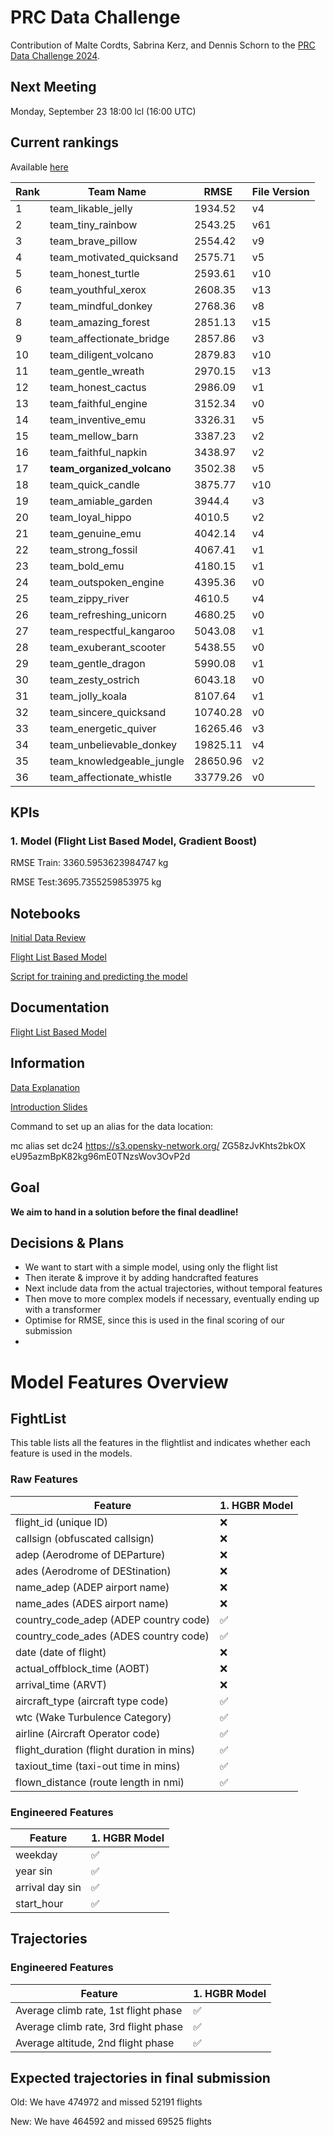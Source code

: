 # PRC Data Challenge

Contribution of Malte Cordts, Sabrina Kerz, and Dennis Schorn to the [PRC Data Challenge 2024](https://ansperformance.eu/study/data-challenge/).

## Next Meeting
Monday, September 23 18:00 lcl (16:00 UTC)

## Current rankings

Available [here](https://datacomp.opensky-network.org/api/rankings)

<!--result-start-->
| Rank | Team Name | RMSE | File Version |
| ---- | --------- | ---- | ------------ |
| 1 | team_likable_jelly | 1934.52 | v4 |
| 2 | team_tiny_rainbow | 2543.25 | v61 |
| 3 | team_brave_pillow | 2554.42 | v9 |
| 4 | team_motivated_quicksand | 2575.71 | v5 |
| 5 | team_honest_turtle | 2593.61 | v10 |
| 6 | team_youthful_xerox | 2608.35 | v13 |
| 7 | team_mindful_donkey | 2768.36 | v8 |
| 8 | team_amazing_forest | 2851.13 | v15 |
| 9 | team_affectionate_bridge | 2857.86 | v3 |
| 10 | team_diligent_volcano | 2879.83 | v10 |
| 11 | team_gentle_wreath | 2970.15 | v13 |
| 12 | team_honest_cactus | 2986.09 | v1 |
| 13 | team_faithful_engine | 3152.34 | v0 |
| 14 | team_inventive_emu | 3326.31 | v5 |
| 15 | team_mellow_barn | 3387.23 | v2 |
| 16 | team_faithful_napkin | 3438.97 | v2 |
| 17 | **team_organized_volcano** | 3502.38 | v5 |
| 18 | team_quick_candle | 3875.77 | v10 |
| 19 | team_amiable_garden | 3944.4 | v3 |
| 20 | team_loyal_hippo | 4010.5 | v2 |
| 21 | team_genuine_emu | 4042.14 | v4 |
| 22 | team_strong_fossil | 4067.41 | v1 |
| 23 | team_bold_emu | 4180.15 | v1 |
| 24 | team_outspoken_engine | 4395.36 | v0 |
| 25 | team_zippy_river | 4610.5 | v4 |
| 26 | team_refreshing_unicorn | 4680.25 | v0 |
| 27 | team_respectful_kangaroo | 5043.08 | v1 |
| 28 | team_exuberant_scooter | 5438.55 | v0 |
| 29 | team_gentle_dragon | 5990.08 | v1 |
| 30 | team_zesty_ostrich | 6043.18 | v0 |
| 31 | team_jolly_koala | 8107.64 | v1 |
| 32 | team_sincere_quicksand | 10740.28 | v0 |
| 33 | team_energetic_quiver | 16265.46 | v3 |
| 34 | team_unbelievable_donkey | 19825.11 | v4 |
| 35 | team_knowledgeable_jungle | 28650.96 | v2 |
| 36 | team_affectionate_whistle | 33779.26 | v0 |
<!--result-end-->

## KPIs 
### 1. Model (Flight List Based Model, Gradient Boost)
RMSE Train: 3360.5953623984747 kg 

RMSE Test:3695.7355259853975 kg 

## Notebooks
[Initial Data Review](https://colab.research.google.com/drive/1WMxJp5L7vl9GBKhZzXFJeXjvI1MgSNON#scrollTo=p6q00gZ2aoNO) 

[Flight List Based Model](https://colab.research.google.com/drive/1h_4Kw_Kx4-c8agqgn95yTxK5HRhB2JIF)

[Script for training and predicting the model](https://colab.research.google.com/drive/1mKO-b7YfdCXVuNLkEvr6OccVzr4FLsp0?usp=sharing)

## Documentation

[Flight List Based Model](https://docs.google.com/document/d/1--aCGaPIoykFuH6jPuZkSNKuL8PHXe96vltabt59e6Y/edit)

## Information
[Data Explanation](https://drive.google.com/file/d/1qJPLEoQPBFM8mL6tLpiV-vdHZd88V_wM/view?usp=drive_link) 

[Introduction Slides](https://drive.google.com/file/d/1aDVe83t2N_of7b_DXSE8yEuQ1MaV0RpH/view?usp=drive_link) 

Command to set up an alias for the data location:

mc alias set dc24 https://s3.opensky-network.org/ ZG58zJvKhts2bkOX eU95azmBpK82kg96mE0TNzsWov3OvP2d

## Goal
**We aim to hand in a solution before the final deadline!**

## Decisions & Plans
- We want to start with a simple model, using only the flight list
- Then iterate & improve it by adding handcrafted features
- Next include data from the actual trajectories, without temporal features
- Then move to more complex models if necessary, eventually ending up with a transformer
- Optimise for RMSE, since this is used in the final scoring of our submission
- 

# Model Features Overview
## FightList
This table lists all the features in the flightlist and indicates whether each feature is used in the models.

### Raw Features
| Feature          | 1. HGBR Model |
| ---------------------------------------- | ------- |
| flight_id (unique ID)                    | ❌      |
| callsign (obfuscated callsign)           | ❌      |
| adep (Aerodrome of DEParture)            | ❌      |
| ades (Aerodrome of DEStination)          | ❌      |
| name_adep (ADEP airport name)            | ❌      |
| name_ades (ADES airport name)            | ❌      |
| country_code_adep (ADEP country code)    | ✅      |
| country_code_ades (ADES country code)    | ✅      |
| date (date of flight)                    | ❌      |
| actual_offblock_time (AOBT)              | ❌      |
| arrival_time (ARVT)                      | ❌      |
| aircraft_type (aircraft type code)       | ✅      |
| wtc (Wake Turbulence Category)           | ✅      |
| airline (Aircraft Operator code)         | ✅      |
| flight_duration (flight duration in mins)| ✅      |
| taxiout_time (taxi-out time in mins)     | ✅      |
| flown_distance (route length in nmi)     | ✅      |

### Engineered Features
| Feature                                  | 1. HGBR Model |
| ---------------------------------------- | ------- |
|weekday                                 | ✅      |
| year sin                                | ✅      |
| arrival day sin                         | ✅      |
| start_hour                              | ✅      |

## Trajectories

### Engineered Features
| Feature                                  | 1. HGBR Model |
| ---------------------------------------- | ------- |
|Average climb rate, 1st flight phase   | ✅      |
|Average climb rate, 3rd flight phase    | ✅     |
|Average altitude, 2nd flight phase    | ✅     |


## Expected trajectories in final submission

Old: We have 474972 and missed 52191 flights

New: We have 464592 and missed 69525 flights
